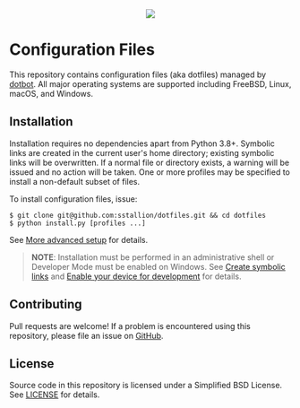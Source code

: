 <div align="center">
    <img src=".github/images/emacs.jpg"/>
</div>

# Configuration Files

This repository contains configuration files (aka dotfiles) managed by
[dotbot][1]. All major operating systems are supported including FreeBSD, Linux,
macOS, and Windows.

## Installation

Installation requires no dependencies apart from Python 3.8+. Symbolic links are
created in the current user's home directory; existing symbolic links will be
overwritten. If a normal file or directory exists, a warning will be issued and
no action will be taken. One or more profiles may be specified to install a
non-default subset of files.

To install configuration files, issue:

    $ git clone git@github.com:sstallion/dotfiles.git && cd dotfiles
    $ python install.py [profiles ...]

See [More advanced setup][2] for details.

> **NOTE**: Installation must be performed in an administrative shell or
> Developer Mode must be enabled on Windows. See [Create symbolic links][3] and
> [Enable your device for development][4] for details.

## Contributing

Pull requests are welcome! If a problem is encountered using this repository,
please file an issue on [GitHub][5].

## License

Source code in this repository is licensed under a Simplified BSD License. See
[LICENSE][6] for details.

[1]: https://github.com/anishathalye/dotbot
[2]: https://github.com/anishathalye/dotbot/wiki/Tips-and-Tricks#more-advanced-setup
[3]: https://learn.microsoft.com/en-us/windows/security/threat-protection/security-policy-settings/create-symbolic-links
[4]: https://learn.microsoft.com/en-us/windows/apps/get-started/enable-your-device-for-development
[5]: https://github.com/sstallion/dotfiles/issues
[6]: https://github.com/sstallion/dotfiles/blob/master/LICENSE
